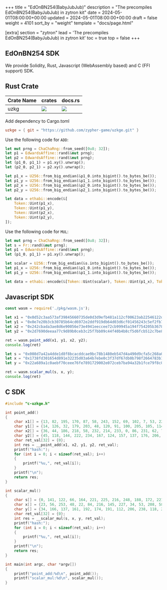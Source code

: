 +++
title = "EdOnBN254(BabyJubJub)"
description = "The precompiles EdOnBN254(BabyJubJub) in zytron kit"
date = 2024-05-01T08:00:00+00:00
updated = 2024-05-01T08:00:00+00:00
draft = false
weight = 4101
sort_by = "weight"
template = "docs/page.html"

[extra]
section = "zytron"
lead = 'The precompiles EdOnBN254(BabyJubJub) in zytron kit'
toc = true
top = false
+++

## EdOnBN254 SDK

We provide Solidity, Rust, Javascript (WebAssembly based) and C (FFI support) SDK.

## Rust Crate

| Crate Name | crates | docs.rs |
| - | - | - |
| uzkg | ![](https://img.shields.io/crates/v/uzkg) | ![](https://img.shields.io/docsrs/uzkg) |

Add dependency to Cargo.toml

```toml
uzkge = { git = "https://github.com/zypher-game/uzkge.git" }
```

Use the following code for `ADD`:

```rust
let mut prng = ChaChaRng::from_seed([0u8; 32]);
let p1 = EdwardsAffine::rand(&mut prng);
let p2 = EdwardsAffine::rand(&mut prng);
let (p1_0, p1_1) = p1.xy().unwrap();
let (p2_0, p2_1) = p2.xy().unwrap();

let p1_x = U256::from_big_endian(&p1_0.into_bigint().to_bytes_be());
let p1_y = U256::from_big_endian(&p1_1.into_bigint().to_bytes_be());
let p2_x = U256::from_big_endian(&p2_0.into_bigint().to_bytes_be());
let p2_y = U256::from_big_endian(&p2_1.into_bigint().to_bytes_be());

let data = ethabi::encode(&[
    Token::Uint(p1_x),
    Token::Uint(p1_y),
    Token::Uint(p2_x),
    Token::Uint(p2_y),
]);
```

Use the following code for `MUL`:

```rust
let mut prng = ChaChaRng::from_seed([0u8; 32]);
let s = Fr::rand(&mut prng);
let p1 = EdwardsAffine::rand(&mut prng);
let (p1_0, p1_1) = p1.xy().unwrap();

let scalar = U256::from_big_endian(&s.into_bigint().to_bytes_be());
let p1_x = U256::from_big_endian(&p1_0.into_bigint().to_bytes_be());
let p1_y = U256::from_big_endian(&p1_1.into_bigint().to_bytes_be());

let data = ethabi::encode(&[Token::Uint(scalar), Token::Uint(p1_x), Token::Uint(p1_y)]);
```

## Javascript SDK
```javascript
const wasm = require('./pkg/wasm.js');

let x1 = "0x0d52c3aa573af39845660735de0d3d9efb481a112cf00623ab22546122d4e16a";
let y1 = "0x0e7e20b3cb30785b64cd6972e2ddf919db64d03d6cf01456243c5ef2fb766a65";
let x2 = "0x242cbada3ae8d6e90056e73e4941eeccee72cb99945a194f754205b3678bd769";
let y2 = "0x2d7690deeaa77c9d89b0ceb3c25f7bb09c44f40b4b8cf5d6fcb512c7be8fcba9";

ret = wasm.point_add(x1, y1, x2, y2);
console.log(ret)

let s = "0x008d7a42a4dde1d8f8bcacddcae9bc78b1480eb547d4a490d9cfa5c268a076c7";
let x = "0x1738fd301654d891e32235d03a64b7ebe0c3f37df67db0b798f2664783b1bac9";
let y = "0x22a689a1c0aebf70ceee76fe7891729002e072ceb7ba94a32b1fce79f8c009d9";

ret = wasm.scalar_mul(s, x, y);
console.log(ret)
```
## C SDK
```c
#include "c-uzkge.h"

int point_add()
{
    char x1[] = {13, 82, 195, 170, 87, 58, 243, 152, 69, 102, 7, 53, 222, 13, 61, 158, 251, 72, 26, 17, 44, 240, 6, 35, 171, 34, 84, 97, 34, 212, 225, 106};
    char y1[] = {14, 126, 32, 179, 203, 48, 120, 91, 100, 205, 105, 114, 226, 221, 249, 25, 219, 100, 208, 61, 108, 240, 20, 86, 36, 60, 94, 242, 251, 118, 106, 101};
    char x2[] = {36, 44, 186, 218, 58, 232, 214, 233, 0, 86, 231, 62, 73, 65, 238, 204, 238, 114, 203, 153, 148, 90, 25, 79, 117, 66, 5, 179, 103, 139, 215, 105};
    char y2[] = {45, 118, 144, 222, 234, 167, 124, 157, 137, 176, 206, 179, 194, 95, 123, 176, 156, 68, 244, 11, 75, 140, 245, 214, 252, 181, 18, 199, 190, 143, 203, 169};
    char ret_val[32] = {0};
    int res = __point_add(x1, x2, y1, y2, ret_val);
    printf("hash:");
    for (int i = 0; i < sizeof(ret_val); i++)
    {
        printf("%u,", ret_val[i]);
    }
    printf("\n");
    return res;
}

int scalar_mul()
{
    char s[] = {0, 141, 122, 66, 164, 221, 225, 216, 248, 188, 172, 221, 202, 233, 188, 120, 177, 72, 14, 181, 71, 212, 164, 144, 217, 207, 165, 194, 104, 160, 118, 199};
    char x[] = {23, 56, 253, 48, 22, 84, 216, 145, 227, 34, 53, 208, 58, 100, 183, 235, 224, 195, 243, 125, 246, 125, 176, 183, 152, 242, 102, 71, 131, 177, 186, 201};
    char y[] = {34, 166, 137, 161, 192, 174, 191, 112, 206, 238, 118, 254, 120, 145, 114, 144, 2, 224, 114, 206, 183, 186, 148, 163, 43, 31, 206, 121, 248, 192, 9, 217};
    char ret_val[32] = {0};
    int res = __scalar_mul(s, x, y, ret_val);
    printf("hash:");
    for (int i = 0; i < sizeof(ret_val); i++)
    {
        printf("%u,", ret_val[i]);
    }
    printf("\n");
    return res;
}

int main(int argc, char *argv[])
{
    printf("point_add:%d\n", point_add());
    printf("scalar_mul:%d\n", scalar_mul());
}
```
